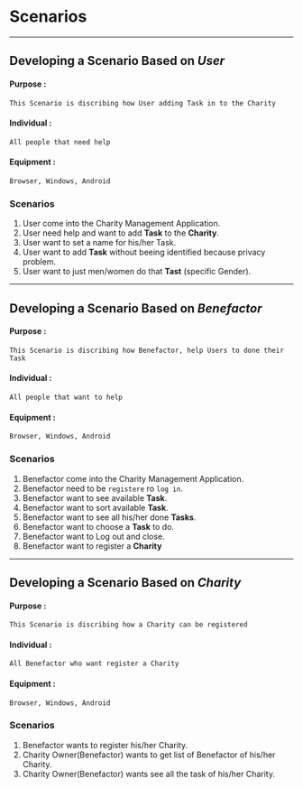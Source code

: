 # Scenarios

---

## Developing a Scenario Based on ***User***

#### Purpose :

`This Scenario is discribing how User adding Task in to the Charity`

#### Individual :

`All people that need help`

#### Equipment :

`Browser, Windows, Android`

### Scenarios

1. User come into the Charity Management Application.
2. User need help and want to add **Task** to the **Charity**.
3. User want to set a name for his/her Task.   
3. User want to add **Task** without beeing identified because privacy problem.
4. User want to just men/women do that **Tast** (specific Gender).

---

## Developing a Scenario Based on ***Benefactor***

#### Purpose :

`This Scenario is discribing how Benefactor, help Users to done their Task`

#### Individual :

`All people that want to help`

#### Equipment :

`Browser, Windows, Android`

### Scenarios

1. Benefactor come into the Charity Management Application.
2. Benefactor need to be `registere` ro `log in`.
3. Benefactor want to see available **Task**.
4. Benefactor want to sort available **Task**.
5. Benefactor want to see all his/her done **Tasks**.
6. Benefactor want to choose a **Task** to do.
7. Benefactor want to Log out and close.
8. Benefactor want to register a **Charity**

---
## Developing a Scenario Based on ***Charity***

#### Purpose :

`This Scenario is discribing how a Charity can be registered`

#### Individual :

`All Benefactor who want register a Charity`

#### Equipment :

`Browser, Windows, Android`

### Scenarios

1. Benefactor wants to register his/her Charity.
2. Charity Owner(Benefactor) wants to get list of Benefactor of his/her Charity.
3. Charity Owner(Benefactor) wants see all the task of his/her Charity.
